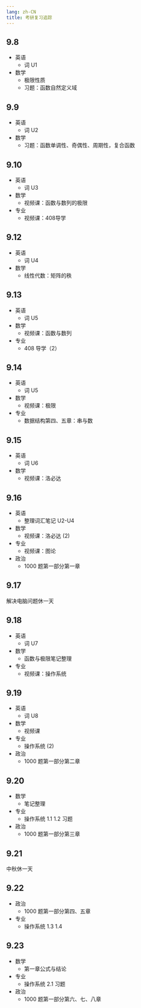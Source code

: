 ```yaml
---
lang: zh-CN
title: 考研复习追踪
---
```


## 9.8

- 英语
  - 词 U1
- 数学
  - 极限性质
  - 习题：函数自然定义域

## 9.9

- 英语
  - 词 U2
- 数学
  - 习题：函数单调性、奇偶性、周期性，复合函数

## 9.10

- 英语
  - 词 U3
- 数学
  - 视频课：函数与数列的极限
- 专业
  - 视频课：408导学

## 9.12

- 英语
  - 词 U4
- 数学
  - 线性代数：矩阵的秩

## 9.13

- 英语
  - 词 U5
- 数学
  - 视频课：函数与数列
- 专业
  - 408 导学（2）

## 9.14

- 英语
  - 词 U5
- 数学
  - 视频课：极限
- 专业
  - 数据结构第四、五章：串与数

## 9.15

- 英语
  - 词 U6
- 数学
  - 视频课：洛必达

## 9.16

- 英语
  - 整理词汇笔记 U2-U4
- 数学
  - 视频课：洛必达 (2)
- 专业
  - 视频课：图论
- 政治
  - 1000 题第一部分第一章

## 9.17

解决电脑问题休一天

## 9.18

- 英语
  - 词 U7
- 数学
  - 函数与极限笔记整理
- 专业
  - 视频课：操作系统

## 9.19

- 英语
  - 词 U8
- 数学
  - 视频课
- 专业
  - 操作系统 (2)
- 政治
  - 1000 题第一部分第二章

## 9.20

- 数学
  - 笔记整理
- 专业
  - 操作系统 1.1 1.2 习题
- 政治
  - 1000 题第一部分第三章

## 9.21

中秋休一天

## 9.22

- 政治
  - 1000 题第一部分第四、五章
- 专业
  - 操作系统 1.3 1.4

## 9.23

- 数学
  - 第一章公式与结论
- 专业
  - 操作系统 2.1 习题
- 政治
  - 1000 题第一部分第六、七、八章
